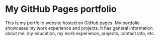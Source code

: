 # My GitHub Pages portfolio
This is my portfolio website hosted on GitHub pages. My portfolio showcases my work experience and projects. It has general information about me, my education, my work experience, projects, contact info, etc.

